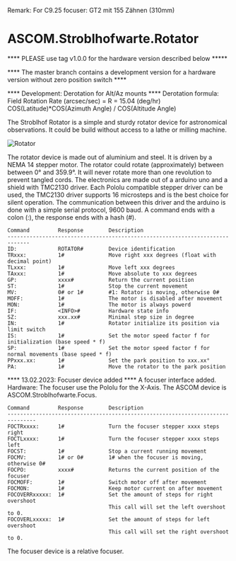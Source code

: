 Remark: For C9.25 focuser: GT2 mit 155 Zähnen (310mm)


# ASCOM.Stroblhofwarte.Rotator

**** PLEASE use tag v1.0.0 for the hardware version described below *****

**** The master branch contains a development version for a hardware version without zero position switch ****

**** Development: Derotation for Alt/Az mounts ****
Derotation formula: Field Rotation Rate (arcsec/sec) = R =  15.04 (deg/hr) COS(Latitude)*COS(Azimuth Angle) / COS(Altitude Angle)

The Stroblhof Rotator is a simple and sturdy rotator device
for astronomical observations. It could be build without access to
a lathe or milling machine. 

![Rotator](https://github.com/stroblhofwarte/ASCOM.Stroblhofwarte.Rotator/blob/master/Rotator.jpg )

The rotator device is made out of aluminium
and steel. It is driven by a NEMA 14 stepper motor. The rotator could 
rotate (approximately) between between 0° and 359.9°. It will never rotate more than one revolution to prevent tangled cords. 
The electronics are made out of a arduino uno and a shield with TMC2130 driver.
Each Pololu compatible stepper driver can be used, the TMC2130 driver supports 16 microsteps and is the best choice
for silent operation. 
The communication between this driver and the arduino is done with a simple
serial protocol, 9600 baud. A command ends with
a colon (:), the response ends with a hash (#).
              
 ```
Command         Response        Description
-----------------------------------------------------------------------------
ID:             ROTATOR#        Device identification
TRxxx:          1#              Move right xxx degrees (float with decimal point)
TLxxx:          1#              Move left xxx degrees
TAxxx:          1#              Move absolute to xxx degrees
GP:             xxxx#           Return the current position
ST:             1#              Stop the current movement
MV:             0# or 1#        #1: Rotator is moving, otherwise 0#
MOFF:           1#              The motor is disabled after movement
MON:            1#              The motor is always powerd
IF:             <INFO>#         Hardware state info
SZ:             xxx.xx#         Minimal step size in degree
IN:             1#              Rotator initialize its position via limit switch
IS:             1#              Set the motor speed factor f for initialization (base speed * f)
SP:             1#              Set the motor speed factor f for normal movements (base speed * f)
PPxxx.xx:       1#              Set the park position to xxx.xx°
PA:             1#              Move the rotator to the park position
```

**** 13.02.2023: Focuser device added ****
A focuser interface added. Hardware: The focuser use the Pololu for the X-Axis. The ASCOM device is ASCOM.Stroblhofwarte.Focus.
````
Command         Response        Description
-------------------------------------------------------------------------------
FOCTRxxxx:      1#              Turn the focuser stepper xxxx steps right
FOCTLxxxx:      1#              Turn the focuser stepper xxxx steps left
FOCST:          1#              Stop a current running movement
FOCMV:          1# or 0#        1# when the focuser is moving, otherwise 0#
FOCPO:          xxxx#           Returns the current position of the focuser 
FOCMOFF:        1#              Switch motor off after movement
FOCMON:         1#              Keep motor current on after movement
FOCOVERRxxxxx:  1#              Set the amount of steps for right overshoot
                                This call will set the left overshoot to 0.
FOCOVERLxxxxx:  1#              Set the amount of steps for left overshoot
                                This call will set the right overshoot to 0.
````
The focuser device is a relative focuser.

